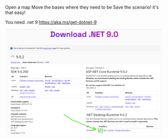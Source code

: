 Open a map
Move the bases where they need to be
Save the scenario!
it's that easy!

You need .net 9 https://aka.ms/get-dotnet-9

![An image explaining which dotnet version to get](docs/images/dotnetInstall.png)
